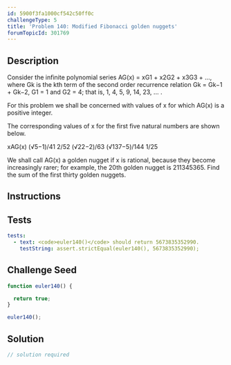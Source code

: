 ```yaml
---
id: 5900f3fa1000cf542c50ff0c
challengeType: 5
title: 'Problem 140: Modified Fibonacci golden nuggets'
forumTopicId: 301769
---
```


## Description

<section id='description'>

Consider the infinite polynomial series AG(x) = xG1 + x2G2 + x3G3 + ..., where Gk is the kth term of the second order recurrence relation Gk = Gk−1 + Gk−2, G1 = 1 and G2 = 4; that is, 1, 4, 5, 9, 14, 23, ... .

For this problem we shall be concerned with values of x for which AG(x) is a positive integer.

The corresponding values of x for the first five natural numbers are shown below.

xAG(x) (√5−1)/41 2/52 (√22−2)/63 (√137−5)/144 1/25

We shall call AG(x) a golden nugget if x is rational, because they become increasingly rarer; for example, the 20th golden nugget is 211345365. Find the sum of the first thirty golden nuggets.

</section>

## Instructions

<section id='instructions'>

</section>

## Tests

<section id='tests'>

```yml
tests:
  - text: <code>euler140()</code> should return 5673835352990.
    testString: assert.strictEqual(euler140(), 5673835352990);

```

</section>

## Challenge Seed

<section id='challengeSeed'>

<div id='js-seed'>

```js
function euler140() {

  return true;
}

euler140();
```

</div>

</section>

## Solution

<section id='solution'>

```js
// solution required
```

</section>
